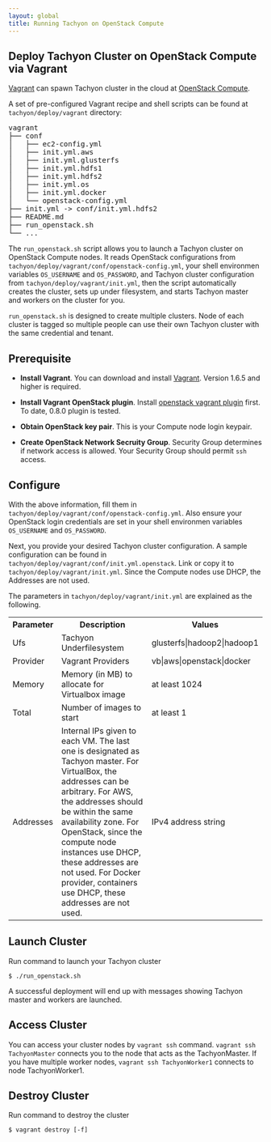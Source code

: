 ```yaml
---
layout: global
title: Running Tachyon on OpenStack Compute
---
```


## Deploy Tachyon Cluster on OpenStack Compute via Vagrant

[Vagrant](https://www.vagrantup.com/downloads.html) can spawn Tachyon cluster in the cloud at [OpenStack Compute](https://www.openstack.org/software/openstack-compute/).

A set of pre-configured Vagrant recipe and shell scripts can be found at `tachyon/deploy/vagrant`
directory:

<pre>
vagrant
├── conf
│   ├── ec2-config.yml
│   ├── init.yml.aws
│   ├── init.yml.glusterfs
│   ├── init.yml.hdfs1
│   ├── init.yml.hdfs2
│   ├── init.yml.os
│   ├── init.yml.docker
│   └── openstack-config.yml
├── init.yml -> conf/init.yml.hdfs2
├── README.md
├── run_openstack.sh
└── ...
</pre>

The `run_openstack.sh` script allows you to launch a Tachyon cluster on OpenStack Compute nodes. It reads OpenStack configurations from `tachyon/deploy/vagrant/conf/openstack-config.yml`, your shell environmen variables `OS_USERNAME` and `OS_PASSWORD`, and Tachyon cluster configuration from `tachyon/deploy/vagrant/init.yml`, then the script automatically creates the cluster, sets up under filesystem, and starts Tachyon master and workers on the cluster for you.

`run_openstack.sh` is designed to create multiple clusters. Node of each cluster is tagged so multiple people can use their own Tachyon cluster with the same credential and tenant.

## Prerequisite
* **Install Vagrant**. You can download and install [Vagrant](https://www.vagrantup.com/downloads.html). Version 1.6.5 and higher is required. 

* **Install Vagrant OpenStack plugin**. Install [openstack vagrant plugin](https://github.com/cloudbau/vagrant-openstack-plugin) first. To date, 0.8.0 plugin is tested. 

* **Obtain OpenStack key pair**. This is your Compute node login keypair. 

* **Create OpenStack Network Secruity Group**. Security Group determines if network access is allowed. Your Security Group should permit `ssh` access. 


## Configure

With the above information, fill them in `tachyon/deploy/vagrant/conf/openstack-config.yml`. Also ensure your OpenStack login credentials are set in your shell environmen variables `OS_USERNAME` and `OS_PASSWORD`.

Next, you provide your desired Tachyon cluster configuration. A sample configuration can be found in `tachyon/deploy/vagrant/conf/init.yml.openstack`. Link or copy it to `tachyon/deploy/vagrant/init.yml`. Since the Compute nodes use DHCP, the Addresses are not used.

The parameters in `tachyon/deploy/vagrant/init.yml` are explained as the following.

<table class="table">
<tr>
    <th>Parameter</th><th>Description</th><th>Values</th>
</tr>
<tr>
    <td>Ufs</td><td>Tachyon Underfilesystem</td><td>glusterfs|hadoop2|hadoop1</td>
</tr>
<tr>
    <td>Provider</td><td>Vagrant Providers</td><td>vb|aws|openstack|docker</td>
</tr>
<tr>
    <td>Memory</td><td>Memory (in MB) to allocate for Virtualbox image</td><td>at least 1024</td>
</tr>
<tr>
    <td>Total</td><td>Number of images to start</td><td>at least 1</td>
</tr>
<tr>
    <td>Addresses</td><td>Internal IPs given to each VM. The last one is designated as Tachyon master.
For VirtualBox, the addresses can be arbitrary.
For AWS, the addresses should be within the same availability zone.
For OpenStack, since the compute node instances use DHCP, these addresses are not used.
For Docker provider, containers use DHCP, these addresses are not used.
</td><td>IPv4 address string</td>
</tr>
</table>

## Launch Cluster

Run command to launch your Tachyon cluster

    $ ./run_openstack.sh

A successful deployment will end up with messages showing Tachyon master and workers are launched.

## Access Cluster

You can access your cluster nodes by `vagrant ssh` command. `vagrant ssh TachyonMaster` connects you to the node that acts as the TachyonMaster. If you have multiple worker nodes, `vagrant ssh TachyonWorker1` connects to node TachyonWorker1.

## Destroy Cluster

Run command to destroy the cluster

    $ vagrant destroy [-f]
